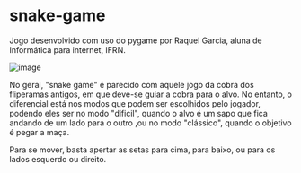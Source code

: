 # snake-game

Jogo desenvolvido com uso do pygame por Raquel Garcia, aluna de Informática para internet, IFRN.

![image](https://user-images.githubusercontent.com/77846268/116141692-63df5380-a6af-11eb-8354-27247509dca9.png)


No geral, "snake game" é parecido com aquele jogo da cobra dos fliperamas antigos, em que deve-se guiar a cobra para o alvo.
No entanto, o diferencial está nos modos que podem ser escolhidos pelo jogador, podendo eles ser no modo "dificil", quando o alvo é um sapo que fica andando de um lado para o outro
,ou no modo "clássico", quando o objetivo é pegar a maça.

Para se mover, basta apertar as setas para cima, para baixo, ou para os lados esquerdo ou direito.


